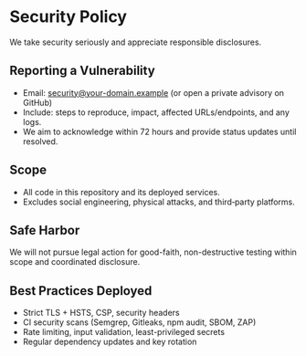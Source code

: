 # Security Policy

We take security seriously and appreciate responsible disclosures.

## Reporting a Vulnerability

- Email: security@your-domain.example (or open a private advisory on GitHub)
- Include: steps to reproduce, impact, affected URLs/endpoints, and any logs.
- We aim to acknowledge within 72 hours and provide status updates until resolved.

## Scope

- All code in this repository and its deployed services.
- Excludes social engineering, physical attacks, and third‑party platforms.

## Safe Harbor

We will not pursue legal action for good-faith, non-destructive testing within scope and coordinated disclosure.

## Best Practices Deployed

- Strict TLS + HSTS, CSP, security headers
- CI security scans (Semgrep, Gitleaks, npm audit, SBOM, ZAP)
- Rate limiting, input validation, least-privileged secrets
- Regular dependency updates and key rotation

